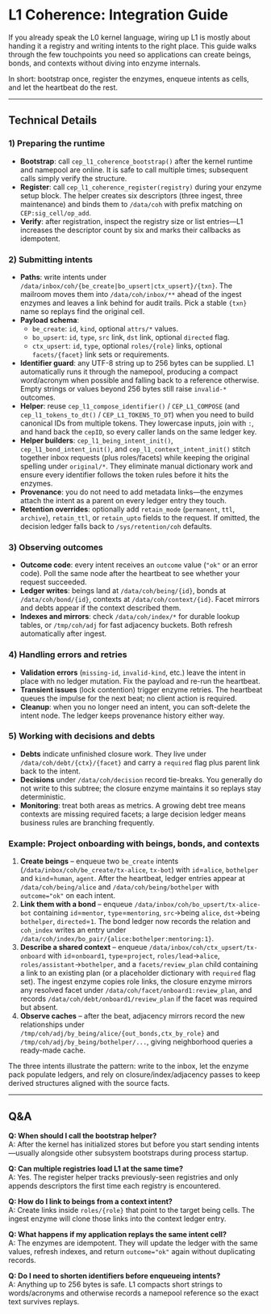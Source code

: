 # L1 Coherence: Integration Guide

If you already speak the L0 kernel language, wiring up L1 is mostly about handing it a registry and writing intents to the right place. This guide walks through the few touchpoints you need so applications can create beings, bonds, and contexts without diving into enzyme internals.

In short: bootstrap once, register the enzymes, enqueue intents as cells, and let the heartbeat do the rest.

---

## Technical Details

### 1) Preparing the runtime
- **Bootstrap**: call `cep_l1_coherence_bootstrap()` after the kernel runtime and namepool are online. It is safe to call multiple times; subsequent calls simply verify the structure.
- **Register**: call `cep_l1_coherence_register(registry)` during your enzyme setup block. The helper creates six descriptors (three ingest, three maintenance) and binds them to `/data/coh` with prefix matching on `CEP:sig_cell/op_add`.
- **Verify**: after registration, inspect the registry size or list entries—L1 increases the descriptor count by six and marks their callbacks as idempotent.

### 2) Submitting intents
- **Paths**: write intents under `/data/inbox/coh/{be_create|bo_upsert|ctx_upsert}/{txn}`. The mailroom moves them into `/data/coh/inbox/**` ahead of the ingest enzymes and leaves a link behind for audit trails. Pick a stable `{txn}` name so replays find the original cell.
- **Payload schema**:
  - `be_create`: `id`, `kind`, optional `attrs/*` values.
  - `bo_upsert`: `id`, `type`, `src` link, `dst` link, optional `directed` flag.
  - `ctx_upsert`: `id`, `type`, optional `roles/{role}` links, optional `facets/{facet}` link sets or requirements.
- **Identifier guard**: any UTF-8 string up to 256 bytes can be supplied. L1 automatically runs it through the namepool, producing a compact word/acronym when possible and falling back to a reference otherwise. Empty strings or values beyond 256 bytes still raise `invalid-*` outcomes.
- **Helper**: reuse `cep_l1_compose_identifier()` / `CEP_L1_COMPOSE` (and `cep_l1_tokens_to_dt()` / `CEP_L1_TOKENS_TO_DT`) when you need to build canonical IDs from multiple tokens. They lowercase inputs, join with `:`, and hand back the `cepID`, so every caller lands on the same ledger key.
- **Helper builders**: `cep_l1_being_intent_init()`, `cep_l1_bond_intent_init()`, and `cep_l1_context_intent_init()` stitch together inbox requests (plus roles/facets) while keeping the original spelling under `original/*`. They eliminate manual dictionary work and ensure every identifier follows the token rules before it hits the enzymes.
- **Provenance**: you do not need to add metadata links—the enzymes attach the intent as a parent on every ledger entry they touch.
- **Retention overrides**: optionally add `retain_mode` (`permanent`, `ttl`, `archive`), `retain_ttl`, or `retain_upto` fields to the request. If omitted, the decision ledger falls back to `/sys/retention/coh` defaults.

### 3) Observing outcomes
- **Outcome code**: every intent receives an `outcome` value (`"ok"` or an error code). Poll the same node after the heartbeat to see whether your request succeeded.
- **Ledger writes**: beings land at `/data/coh/being/{id}`, bonds at `/data/coh/bond/{id}`, contexts at `/data/coh/context/{id}`. Facet mirrors and debts appear if the context described them.
- **Indexes and mirrors**: check `/data/coh/index/*` for durable lookup tables, or `/tmp/coh/adj` for fast adjacency buckets. Both refresh automatically after ingest.

### 4) Handling errors and retries
- **Validation errors** (`missing-id`, `invalid-kind`, etc.) leave the intent in place with no ledger mutation. Fix the payload and re-run the heartbeat.
- **Transient issues** (lock contention) trigger enzyme retries. The heartbeat queues the impulse for the next beat; no client action is required.
- **Cleanup**: when you no longer need an intent, you can soft-delete the intent node. The ledger keeps provenance history either way.

### 5) Working with decisions and debts
- **Debts** indicate unfinished closure work. They live under `/data/coh/debt/{ctx}/{facet}` and carry a `required` flag plus parent link back to the intent.
- **Decisions** under `/data/coh/decision` record tie-breaks. You generally do not write to this subtree; the closure enzyme maintains it so replays stay deterministic.
- **Monitoring**: treat both areas as metrics. A growing debt tree means contexts are missing required facets; a large decision ledger means business rules are branching frequently.

### Example: Project onboarding with beings, bonds, and contexts
1. **Create beings** – enqueue two `be_create` intents (`/data/inbox/coh/be_create/tx-alice`, `tx-bot`) with `id`=`alice`, `bothelper` and `kind`=`human`, `agent`. After the heartbeat, ledger entries appear at `/data/coh/being/alice` and `/data/coh/being/bothelper` with `outcome="ok"` on each intent.
2. **Link them with a bond** – enqueue `/data/inbox/coh/bo_upsert/tx-alice-bot` containing `id`=`mentor`, `type`=`mentoring`, `src`→being `alice`, `dst`→being `bothelper`, `directed`=`1`. The bond ledger now records the relation and `coh_index` writes an entry under `/data/coh/index/bo_pair/{alice:bothelper:mentoring:1}`.
3. **Describe a shared context** – enqueue `/data/inbox/coh/ctx_upsert/tx-onboard` with `id`=`onboard1`, `type`=`project`, `roles/lead`→`alice`, `roles/assistant`→`bothelper`, and a `facets/review_plan` child containing a link to an existing plan (or a placeholder dictionary with `required` flag set). The ingest enzyme copies role links, the closure enzyme mirrors any resolved facet under `/data/coh/facet/onboard1:review_plan`, and records `/data/coh/debt/onboard1/review_plan` if the facet was required but absent.
4. **Observe caches** – after the beat, adjacency mirrors record the new relationships under `/tmp/coh/adj/by_being/alice/{out_bonds,ctx_by_role}` and `/tmp/coh/adj/by_being/bothelper/...`, giving neighborhood queries a ready-made cache.

The three intents illustrate the pattern: write to the inbox, let the enzyme pack populate ledgers, and rely on closure/index/adjacency passes to keep derived structures aligned with the source facts.

---

## Q&A

**Q: When should I call the bootstrap helper?**  
A: After the kernel has initialized stores but before you start sending intents—usually alongside other subsystem bootstraps during process startup.

**Q: Can multiple registries load L1 at the same time?**  
A: Yes. The register helper tracks previously-seen registries and only appends descriptors the first time each registry is encountered.

**Q: How do I link to beings from a context intent?**  
A: Create links inside `roles/{role}` that point to the target being cells. The ingest enzyme will clone those links into the context ledger entry.

**Q: What happens if my application replays the same intent cell?**  
A: The enzymes are idempotent. They will update the ledger with the same values, refresh indexes, and return `outcome="ok"` again without duplicating records.

**Q: Do I need to shorten identifiers before enqueueing intents?**  
A: Anything up to 256 bytes is safe. L1 compacts short strings to words/acronyms and otherwise records a namepool reference so the exact text survives replays.
